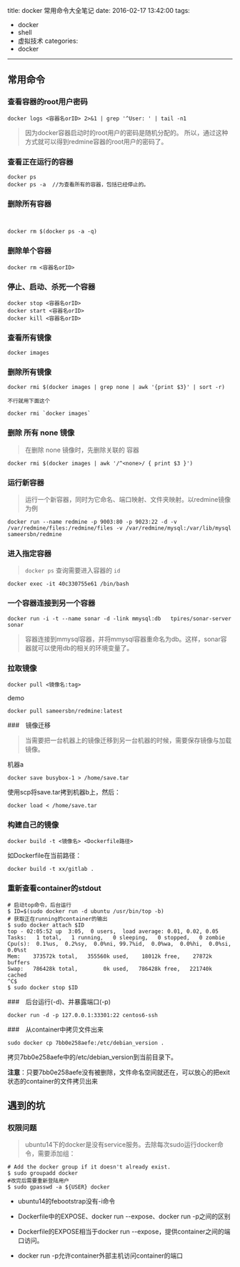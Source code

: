 title: docker 常用命令大全笔记
date: 2016-02-17 13:42:00
tags:
  - docker
  - shell
  - 虚拟技术
categories:
  - docker
---

## 常用命令

### 查看容器的root用户密码

```ssh
docker logs <容器名orID> 2>&1 | grep '^User: ' | tail -n1
```
>因为docker容器启动时的root用户的密码是随机分配的。
>所以，通过这种方式就可以得到redmine容器的root用户的密码了。


### 查看正在运行的容器

```ssh
docker ps
docker ps -a  //为查看所有的容器，包括已经停止的。
```


### 删除所有容器


```


docker rm $(docker ps -a -q)
```


### 删除单个容器

```
docker rm <容器名orID>
```

###  停止、启动、杀死一个容器

```
docker stop <容器名orID>
docker start <容器名orID>
docker kill <容器名orID>
```


### 查看所有镜像

```
docker images
```


### 删除所有镜像


```
docker rmi $(docker images | grep none | awk '{print $3}' | sort -r)

不行就用下面这个

docker rmi `docker images`
```

### 删除 所有 none 镜像

>在删除 none 镜像时，先删除关联的 容器

```
docker rmi $(docker images | awk '/^<none>/ { print $3 }')
```


### 运行新容器

>运行一个新容器，同时为它命名、端口映射、文件夹映射。以redmine镜像为例

```
docker run --name redmine -p 9003:80 -p 9023:22 -d -v /var/redmine/files:/redmine/files -v /var/redmine/mysql:/var/lib/mysql sameersbn/redmine
```

### 进入指定容器 

>`docker ps` 查询需要进入容器的 `id`

```
docker exec -it 40c330755e61 /bin/bash
```

### 一个容器连接到另一个容器


```
docker run -i -t --name sonar -d -link mmysql:db   tpires/sonar-server
sonar
```

>容器连接到mmysql容器，并将mmysql容器重命名为db。这样，sonar容器就可以使用db的相关的环境变量了。

###  拉取镜像

```
docker pull <镜像名:tag>
```

demo 

```
docker pull sameersbn/redmine:latest
```


###　镜像迁移

> 当需要把一台机器上的镜像迁移到另一台机器的时候，需要保存镜像与加载镜像。


机器a

```
docker save busybox-1 > /home/save.tar
```


使用scp将save.tar拷到机器b上，然后：

```
docker load < /home/save.tar
```

### 构建自己的镜像

```
docker build -t <镜像名> <Dockerfile路径>
```

如Dockerfile在当前路径：

```
docker build -t xx/gitlab .
```

### 重新查看container的stdout

```
# 启动top命令，后台运行
$ ID=$(sudo docker run -d ubuntu /usr/bin/top -b)
# 获取正在running的container的输出
$ sudo docker attach $ID
top - 02:05:52 up  3:05,  0 users,  load average: 0.01, 0.02, 0.05
Tasks:   1 total,   1 running,   0 sleeping,   0 stopped,   0 zombie
Cpu(s):  0.1%us,  0.2%sy,  0.0%ni, 99.7%id,  0.0%wa,  0.0%hi,  0.0%si,  0.0%st
Mem:    373572k total,   355560k used,    18012k free,    27872k buffers
Swap:   786428k total,        0k used,   786428k free,   221740k cached
^C$
$ sudo docker stop $ID
```


###　后台运行(-d)、并暴露端口(-p)

```
docker run -d -p 127.0.0.1:33301:22 centos6-ssh
```

###　从container中拷贝文件出来

```
sudo docker cp 7bb0e258aefe:/etc/debian_version .
```

拷贝7bb0e258aefe中的/etc/debian_version到当前目录下。

**注意**：只要7bb0e258aefe没有被删除，文件命名空间就还在，可以放心的把exit状态的container的文件拷贝出来


## 遇到的坑


### 权限问题

>ubuntu14下的docker是没有service服务。去除每次sudo运行docker命令，需要添加组：

```
# Add the docker group if it doesn't already exist.
$ sudo groupadd docker
#改完后需要重新登陆用户
$ sudo gpasswd -a ${USER} docker
```


- ubuntu14的febootstrap没有-i命令

- Dockerfile中的EXPOSE、docker run --expose、docker run -p之间的区别
- Dockerfile的EXPOSE相当于docker run --expose，提供container之间的端口访问。
- docker run -p允许container外部主机访问container的端口
